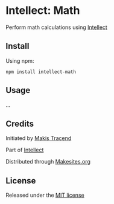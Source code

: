 # Intellect: Math

Perform math calculations using [Intellect](http://github.com/makesites/intellect)


## Install

Using npm:
```
npm install intellect-math
```


## Usage

...


## Credits

Initiated by [Makis Tracend](http://github.com/tracend)

Part of [Intellect](http://github.com/makesites/intellect)

Distributed through [Makesites.org](http://makesites.org)


## License

Released under the [MIT license](http://makesites.org/licenses/MIT)
